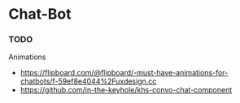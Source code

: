 Chat-Bot
========



### TODO
Animations 
* https://flipboard.com/@flipboard/-must-have-animations-for-chatbots/f-59ef8e4044%2Fuxdesign.cc
* https://github.com/in-the-keyhole/khs-convo-chat-component

